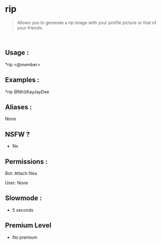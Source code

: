 # rip

> Allows you to generate a rip image with your profile picture or that of your friends.

<br>

## Usage :

*rip <@member>

## Examples :

*rip @Mr¤KayJayDee

## Aliases :

None

## NSFW ?

- No

## Permissions :

Bot: Attach files
<br>

User: None

## Slowmode :

- 5 seconds

## Premium Level

- No premium